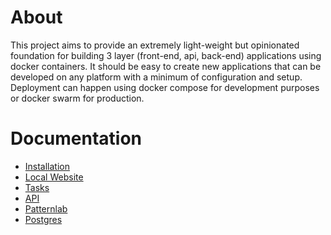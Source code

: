 # About
This project aims to provide an extremely light-weight but opinionated foundation for building 3 layer (front-end, api, back-end) applications using docker containers. It should be easy to create new applications that can be developed on any platform with a minimum of configuration and setup.
Deployment can happen using docker compose for development purposes or docker swarm for production.
# Documentation
- [Installation](documentation/installation.md)
- [Local Website](documentation/localWebsite.md)
- [Tasks](documentation/tasks.md)
- [API](documentation/api.md)
- [Patternlab](documentation/patternlab.md)
- [Postgres](documentation/postgres.md)
